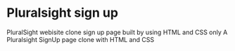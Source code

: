 # Pluralsight sign up
PluralSight webisite clone sign up page built by using HTML and CSS only
A Pluralsight SignUp page clone with HTML and CSS 
